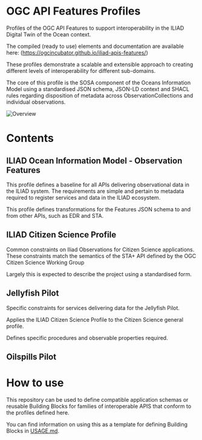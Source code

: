 # OGC API Features Profiles

Profiles of the OGC API Features to support interoperability in the ILIAD Digital Twin of the Ocean context.

The compiled (ready to use) elements and documentation are available here: (https://ogcincubator.github.io/iliad-apis-features/)

These profiles demonstrate a scalable and extensible approach to creating different levels of interoperability for different sub-domains. 

The core of this profile is the SOSA component of the Oceans Information Model using a standardised JSON schema, JSON-LD context and SHACL rules regarding disposition of metadata across ObservationCollections and individual observations.

![Overview](https://lucid.app/publicSegments/view/bba7b5a1-722d-4046-aad9-08cc87735287/image.png)

# Contents

## ILIAD Ocean Information Model - Observation Features

This profile defines a baseline for all APIs delivering observational data in the ILIAD system. 
The requirements are simple and pertain to metadata required to register services and data in the ILIAD ecosystem.

This profile defines transformations for the Features JSON schema to and from other APIs, such as EDR and STA.

## ILIAD Citizen Science Profile

Common constraints on Iliad Observations for Citizen Science applications.  These constraints match the semantics of the STA+ API defined by the OGC Citizen Science Working Group

Largely this is expected to describe the project using a standardised form.

## Jellyfish Pilot

Specific constraints for services delivering data for the Jellyfish Pilot.

Applies the ILIAD Citizen Science Profile to the Citizen Science general profile.

Defines specific procedures and observable properties required.

## Oilspills Pilot

# How to use

This repository can be used to define compatible application schemas or reusable Building Blocks for families of interoperable APIS that conform to the profiles defined here.

You can find information on using this as a template for defining Building Blocks in [USAGE.md](USAGE.md).
